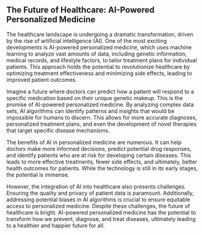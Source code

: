 ## The Future of Healthcare: AI-Powered Personalized Medicine

The healthcare landscape is undergoing a dramatic transformation, driven by the rise of artificial intelligence (AI). One of the most exciting developments is AI-powered personalized medicine, which uses machine learning to analyze vast amounts of data, including genetic information, medical records, and lifestyle factors, to tailor treatment plans for individual patients. This approach holds the potential to revolutionize healthcare by optimizing treatment effectiveness and minimizing side effects, leading to improved patient outcomes.

Imagine a future where doctors can predict how a patient will respond to a specific medication based on their unique genetic makeup. This is the promise of AI-powered personalized medicine. By analyzing complex data sets, AI algorithms can identify patterns and insights that would be impossible for humans to discern. This allows for more accurate diagnoses, personalized treatment plans, and even the development of novel therapies that target specific disease mechanisms.

The benefits of AI in personalized medicine are numerous. It can help doctors make more informed decisions, predict potential drug responses, and identify patients who are at risk for developing certain diseases. This leads to more effective treatments, fewer side effects, and ultimately, better health outcomes for patients. While the technology is still in its early stages, the potential is immense.

However, the integration of AI into healthcare also presents challenges. Ensuring the quality and privacy of patient data is paramount. Additionally, addressing potential biases in AI algorithms is crucial to ensure equitable access to personalized medicine. Despite these challenges, the future of healthcare is bright. AI-powered personalized medicine has the potential to transform how we prevent, diagnose, and treat diseases, ultimately leading to a healthier and happier future for all.